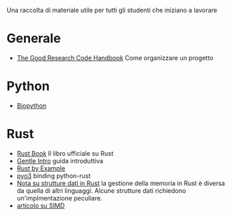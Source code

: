 Una raccolta di materiale utile per tutti gli studenti che iniziano a lavorare

# Generale

*  [The Good Research Code Handbook](https://goodresearch.dev/) Come organizzare un progetto

# Python

*  [Biopython](https://biopython.org/)

# Rust

*  [Rust Book](https://doc.rust-lang.org/stable/book/) Il libro ufficiale su Rust
*  [Gentle Intro](https://stevedonovan.github.io/rust-gentle-intro/readme.html) guida introduttiva
*  [Rust by Example](https://doc.rust-lang.org/rust-by-example/)
*  [pyo3](https://crates.io/crates/pyo3) binding python-rust
*  [Nota su strutture dati in
   Rust](https://eli.thegreenplace.net/2021/rust-data-structures-with-circular-references/)
la gestione della memoria in Rust è diversa da quella di altri
linguaggi. Alcune strutture dati richiedono un'implmentazione peculiare.
*  [articolo su SIMD](https://neosmart.net/blog/2021/using-simd-acceleration-in-rust-to-create-the-worlds-fastest-tac/)
